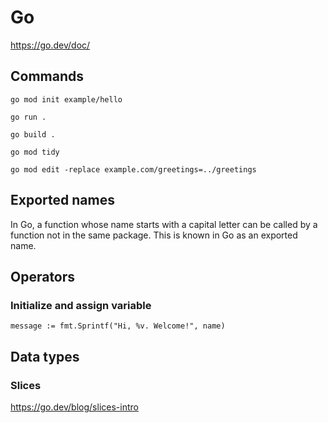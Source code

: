 # Go

<https://go.dev/doc/>

## Commands

`go mod init example/hello`

`go run .`

`go build .`

`go mod tidy`

`go mod edit -replace example.com/greetings=../greetings`

## Exported names

In Go, a function whose name starts with a capital letter can be called by a function not in the same package.
This is known in Go as an exported name.

## Operators

### Initialize and assign variable

`message := fmt.Sprintf("Hi, %v. Welcome!", name)`

## Data types

### Slices

<https://go.dev/blog/slices-intro>
